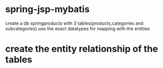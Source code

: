 # spring-jsp-mybatis
create a db springproducts with 3 tables(products,categories and subcategories)
use the exact datatypes for mapping with the entities
# create the entity relationship of the tables 
